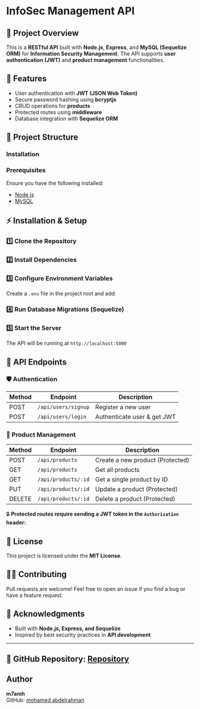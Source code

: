 # InfoSec Management API

## 📌 Project Overview

This is a **RESTful API** built with **Node.js**, **Express**, and **MySQL (Sequelize ORM)** for **Information Security Management**. The API supports **user authentication (JWT)** and **product management** functionalities.

## 🚀 Features

- User authentication with **JWT (JSON Web Token)**
- Secure password hashing using **bcryptjs**
- CRUD operations for **products**
- Protected routes using **middleware**
- Database integration with **Sequelize ORM**

## 📂 Project Structure
### Installation
### Prerequisites
Ensure you have the following installed:
- [Node.js](https://nodejs.org/)
- [MySQL](https://www.mysql.com/)

## ⚡ Installation & Setup

### 1️⃣ Clone the Repository

### 2️⃣ Install Dependencies

### 3️⃣ Configure Environment Variables

Create a `.env` file in the project root and add:

### 4️⃣ Run Database Migrations (Sequelize)

### 5️⃣ Start the Server

The API will be running at `http://localhost:5000`

## 📌 API Endpoints

### 🛡️ Authentication

| Method | Endpoint            | Description                 |
| ------ | ------------------- | --------------------------- |
| POST   | `/api/users/signup` | Register a new user         |
| POST   | `/api/users/login`  | Authenticate user & get JWT |

### 🛒 Product Management

| Method | Endpoint            | Description                      |
| ------ | ------------------- | -------------------------------- |
| POST   | `/api/products`     | Create a new product (Protected) |
| GET    | `/api/products`     | Get all products                 |
| GET    | `/api/products/:id` | Get a single product by ID       |
| PUT    | `/api/products/:id` | Update a product (Protected)     |
| DELETE | `/api/products/:id` | Delete a product (Protected)     |

🔒 **Protected routes require sending a JWT token in the ****`Authorization`**** header:**

## 📜 License

This project is licensed under the **MIT License**.

## 👨‍💻 Contributing

Pull requests are welcome! Feel free to open an issue if you find a bug or have a feature request.

## 🌟 Acknowledgments

- Built with **Node.js, Express, and Sequelize**
- Inspired by best security practices in **API development**

---

🔗 **GitHub Repository**: [Repository](https://github.com/m7amh/info-sec-mgmt-api)
---
## Author
**m7amh**  
GitHub: [mohamed abdelrahman](https://github.com/m7amh)


